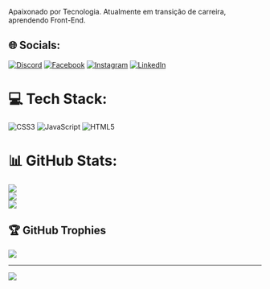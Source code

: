 

Apaixonado por Tecnologia. Atualmente em transição de carreira, aprendendo Front-End.


## 🌐 Socials:
[![Discord](https://img.shields.io/badge/Discord-%237289DA.svg?logo=discord&logoColor=white)](https://discord.gg/DevJonn#8255) [![Facebook](https://img.shields.io/badge/Facebook-%231877F2.svg?logo=Facebook&logoColor=white)](https://facebook.com/https://www.facebook.com/jonathan.lopes.5458) [![Instagram](https://img.shields.io/badge/Instagram-%23E4405F.svg?logo=Instagram&logoColor=white)](https://instagram.com/https://www.instagram.com/_jont4/) [![LinkedIn](https://img.shields.io/badge/LinkedIn-%230077B5.svg?logo=linkedin&logoColor=white)](https://linkedin.com/in/www.linkedin.com/in/Dev-Jonn) 

# 💻 Tech Stack:
![CSS3](https://img.shields.io/badge/css3-%231572B6.svg?style=for-the-badge&logo=css3&logoColor=white) ![JavaScript](https://img.shields.io/badge/javascript-%23323330.svg?style=for-the-badge&logo=javascript&logoColor=%23F7DF1E) ![HTML5](https://img.shields.io/badge/html5-%23E34F26.svg?style=for-the-badge&logo=html5&logoColor=white)
# 📊 GitHub Stats:
![](https://github-readme-stats.vercel.app/api?username=DevJonn&theme=gotham&hide_border=false&include_all_commits=false&count_private=false)<br/>
![](https://github-readme-streak-stats.herokuapp.com/?user=DevJonn&theme=gotham&hide_border=false)<br/>
![](https://github-readme-stats.vercel.app/api/top-langs/?username=DevJonn&theme=gotham&hide_border=false&include_all_commits=false&count_private=false&layout=compact)

## 🏆 GitHub Trophies
![](https://github-profile-trophy.vercel.app/?username=DevJonn&theme=radical&no-frame=true&no-bg=false&margin-w=4)

---
[![](https://visitcount.itsvg.in/api?id=DevJonn&icon=2&color=0)](https://visitcount.itsvg.in)

<!-- Proudly created with GPRM ( https://gprm.itsvg.in ) -->
